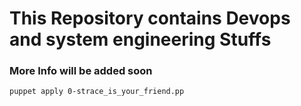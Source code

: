 # This Repository contains Devops and system engineering Stuffs

### More Info will be added soon

`puppet apply 0-strace_is_your_friend.pp`
